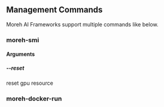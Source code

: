 ## Management Commands

Moreh AI Frameworks support multiple commands like below.

### moreh-smi

#### Arguments
##### --reset
reset gpu resource

### moreh-docker-run
